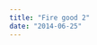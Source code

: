 ```yaml
---
title: "Fire good 2"
date: "2014-06-25"
---
```


<div class="content">
<p><a href="assets/250-image.jpeg" target="_blank"> <img alt="" src="/preposterous/assets/250-image.jpeg"/> </a></p>
</div>
